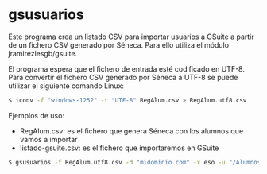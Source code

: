 # gsusuarios

Este programa crea un listado CSV para importar usuarios a GSuite a partir de un fichero CSV generado por Séneca. Para ello utiliza el módulo jramireziesgb/gsuite.

El programa espera que el fichero de entrada esté codificado en UTF-8. Para convertir el fichero CSV generado por Séneca a UTF-8 se puede utilizar el siguiente comando Linux:

```bash
$ iconv -f "windows-1252" -t "UTF-8" RegAlum.csv > RegAlum.utf8.csv
```

Ejemplos de uso:

* RegAlum.csv: es el fichero que genera Séneca con los alumnos que vamos a importar
* listado-gsuite.csv: es el fichero que importaremos en GSuite

```bash
$ gsusuarios -f RegAlum.utf8.csv -d "midominio.com" -x eso -u "/Alumnos/ESO" > listado-gsuite.csv
```

